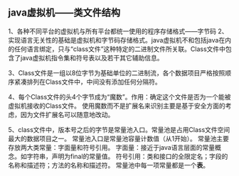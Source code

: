 ## java虚拟机——类文件结构
1、各种不同平台的虚拟机与所有平台都统一使用的程序存储格式——字节码
2、实现语言无关性的基础是虚拟机和字节码存储格式。java虚拟机不和包括java在内的任何语言绑定，只与“class文件”这种特定的二进制文件所关联。Class文件中包含了java虚拟机指令集和符号表以及若干其它辅助信息。

3、Class文件是一组以8位字节为基础单位的二进制流，各个数据项目严格按照顺序紧凑排列在Class文件中，中间没有添加任何分隔符。

4、每个Class文件的头4个字节成为“魔数”。作用：确定这个文件是否为一个能被虚拟机接收的Class文件。
使用魔数而不是扩展名来识别主要是基于安全方面的考虑，因为文件扩展名可以随意地改动。

5、class文件中，版本号之后的字节是常量池入口。常量池是占用Class文件空间最大的数据项目之一。
常量池入口是常量池容量计数值（从1开始）。
常量池主要存放两大类常量：字面量和符号引用。
字面量：接近于java语言层面的常量概念。如字符串，声明为final的常量值。
符号引用：类和接口的全限定名；字段的名称和描述符；方法的名称和描述符。
常量池中每一项常量都是一个**表**。
